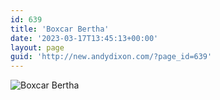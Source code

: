```yaml
---
id: 639
title: 'Boxcar Bertha'
date: '2023-03-17T13:45:13+00:00'
layout: page
guid: 'http://new.andydixon.com/?page_id=639'
---
```


![Boxcar Bertha](https://i0.wp.com/assets.g8x2.ldn.idrivee2-23.com/posters/Boxcar%20Bertha%2001.jpg?w=1200&ssl=1 "Boxcar Bertha")